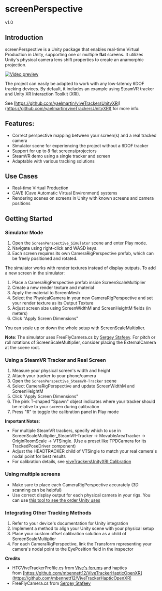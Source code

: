 # screenPerspective

v1.0

## **Introduction**

screenPerspective is a Unity package that enables real-time Virtual Production in Unity, supporting one or multiple **flat** screens. It utilizes Unity's physical camera lens shift properties to create an anamorphic projection.

[![Video preview](https://github.com/user-attachments/assets/eba24914-41b2-4cb4-b726-d225ad8b8459)](https://youtu.be/flpAcYQN8oo "Virtual production in Unity, CAVE perspective corrected displays with tracked camera")

The project can easily be adapted to work with any low-latency 6DOF tracking devices.
By default, it includes an example using SteamVR tracker and Unity XR Interaction Toolkit (XRI).

See [https://github.com/yaelmartin/viveTrackersUnityXRI](https://github.com/yaelmartin/viveTrackersUnityXRI) for more info.

## Features:

- Correct perspective mapping between your screen(s) and a real tracked camera
- Simulator scene for experiencing the project without a 6DOF tracker
- Support for up to 8 flat screens/projectors
- SteamVR demo using a single tracker and screen
- Adaptable with various tracking solutions

## Use Cases

- Real-time Virtual Production
- CAVE (Cave Automatic Virtual Environment) systems
- Rendering scenes on screens in Unity with known screens and camera positions

## Getting Started

### Simulator Mode

1. Open the `ScreenPerspective_Simulator` scene and enter Play mode.
2. Navigate using right-click and WASD keys.
3. Each screen requires its own CameraRigPerspective prefab, which can be freely positioned and rotated.

The simulator works with render textures instead of display outputs. To add a new screen in the simulator:

1. Place a CameraRigPerspective prefab inside ScreenScaleMultiplier
2. Create a new render texture and material
3. Apply the material to ScreenMesh
4. Select the PhysicalCamera in your new CameraRigPerspective and set your render texture as its Output Texture
5. Adjust screen size using ScreenWidthM and ScreenHeightM fields (in meters)
6. Click "Apply Screen Dimensions"

You can scale up or down the whole setup with ScreenScaleMultiplier.

**Note**: The simulator uses FreeFlyCamera.cs by [Sergey Stafeev](https://assetstore.unity.com/packages/tools/camera/free-fly-camera-140739). For pitch or roll rotations of ScreenScaleMultiplier, consider placing the ExternalCamera at the scene root.

### Using a SteamVR Tracker and Real Screen

1. Measure your physical screen's width and height
2. Attach your tracker to your phone/camera
3. Open the `ScreenPerspective_SteamVR-Tracker` scene
4. Select CameraRigPerspective and update ScreenWidthM and ScreenHeightM
5. Click "Apply Screen Dimensions"
6. The pink T-shaped "Spawn" object indicates where your tracker should be relative to your screen during calibration
7. Press "R" to toggle the calibration panel in Play mode

**Important Notes**:

- For multiple SteamVR trackers, specify which to use in ScreenScaleMultiplier_SteamVR-Tracker → MovableAreaTracker → OriginRoomScale → VTSingle. (Use a preset like TPDCamera for its TrackedPoseDriver component)
- Adjust the HEADTRACKER child of VTSingle to match your real camera's nodal point for best results
- For calibration details, see [viveTrackersUnityXRI Calibration](https://github.com/yaelmartin/viveTrackersUnityXRI?tab=readme-ov-file#calibration)

### Using multiple screens

- Make sure to place each CameraRigPerspective accurately (3D scanning can be helpful)
- Use correct display output for each physical camera in your rigs. You can use [this tool to see the order Unity uses](https://github.com/yaelmartin/unityTargetDisplayOrderDetector)

### Integrating Other Tracking Methods

1. Refer to your device's documentation for Unity integration
2. Implement a method to align your Unity scene with your physical setup
3. Place your custom offset calibration solution as a child of ScreenScaleMultiplier
4. For each CameraRigPerspective, link the Transform representing your camera's nodal point to the EyePosition field in the inspector

**Credits**

- HTCViveTrackerProfile.cs from [Vive's forums](https://forum.htc.com/topic/14370-tutorial-openxr-pc-vr-how-to-use-vive-tracker/?do=findComment&comment=55772) and haptics from [https://github.com/mbennett12/ViveTrackerHapticOpenXR](https://github.com/mbennett12/ViveTrackerHapticOpenXR)
- FreeFlyCamera.cs from [Sergey Stafeev](https://assetstore.unity.com/packages/tools/camera/free-fly-camera-140739)
